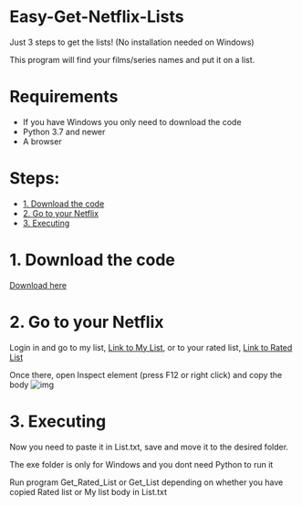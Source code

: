 # Easy-Get-Netflix-Lists
Just 3 steps to get the lists! (No installation needed on Windows)

This program will find your films/series names and put it on a list.

# Requirements
* If you have Windows you only need to download the code
* Python 3.7 and newer
* A browser

# Steps: 
- [1. Download the code](#1-download-the-code)
- [2. Go to your Netflix](#2-go-to-your-netflix)
- [3. Executing](#3-executing)


# 1. Download the code 
[Download here](https://github.com/Neburen/Easy-Get-Netflix-Lists/archive/refs/heads/main.zip)

# 2. Go to your Netflix
Login in and go to my list, [Link to My List](https://www.netflix.com/browse/my-list), or to your rated list, [Link to Rated List](https://www.netflix.com/settings/rated/)

Once there, open Inspect element (press F12 or right click) and copy the body
![img](https://user-images.githubusercontent.com/40725217/220121589-f6c336c7-1aa6-4598-bc9b-eba73faa7bae.png)

# 3. Executing
Now you need to paste it in List.txt, save and move it to the desired folder.

The exe folder is only for Windows and you dont need Python to run it

Run program Get_Rated_List or Get_List depending on whether you have copied Rated list or My list body in List.txt

